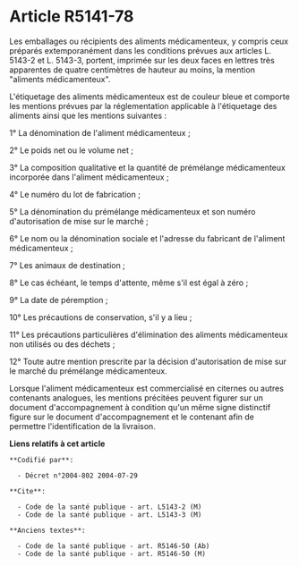 # Article R5141-78

Les emballages ou récipients des aliments médicamenteux, y compris ceux préparés extemporanément dans les conditions prévues
aux articles L. 5143-2 et L. 5143-3, portent, imprimée sur les deux faces en lettres très apparentes de quatre centimètres de
hauteur au moins, la mention "aliments médicamenteux".

L'étiquetage des aliments médicamenteux est de couleur bleue et comporte les mentions prévues par la réglementation
applicable à l'étiquetage des aliments ainsi que les mentions suivantes :

1° La dénomination de l'aliment médicamenteux ;

2° Le poids net ou le volume net ;

3° La composition qualitative et la quantité de prémélange médicamenteux incorporée dans l'aliment médicamenteux ;

4° Le numéro du lot de fabrication ;

5° La dénomination du prémélange médicamenteux et son numéro d'autorisation de mise sur le marché ;

6° Le nom ou la dénomination sociale et l'adresse du fabricant de l'aliment médicamenteux ;

7° Les animaux de destination ;

8° Le cas échéant, le temps d'attente, même s'il est égal à zéro ;

9° La date de péremption ;

10° Les précautions de conservation, s'il y a lieu ;

11° Les précautions particulières d'élimination des aliments médicamenteux non utilisés ou des déchets ;

12° Toute autre mention prescrite par la décision d'autorisation de mise sur le marché du prémélange médicamenteux.

Lorsque l'aliment médicamenteux est commercialisé en citernes ou autres contenants analogues, les mentions précitées peuvent
figurer sur un document d'accompagnement à condition qu'un même signe distinctif figure sur le document d'accompagnement et
le contenant afin de permettre l'identification de la livraison.

**Liens relatifs à cet article**

	**Codifié par**:

	  - Décret n°2004-802 2004-07-29

	**Cite**:

	  - Code de la santé publique - art. L5143-2 (M)
	  - Code de la santé publique - art. L5143-3 (M)

	**Anciens textes**:

	  - Code de la santé publique - art. R5146-50 (Ab)
	  - Code de la santé publique - art. R5146-50 (M)
